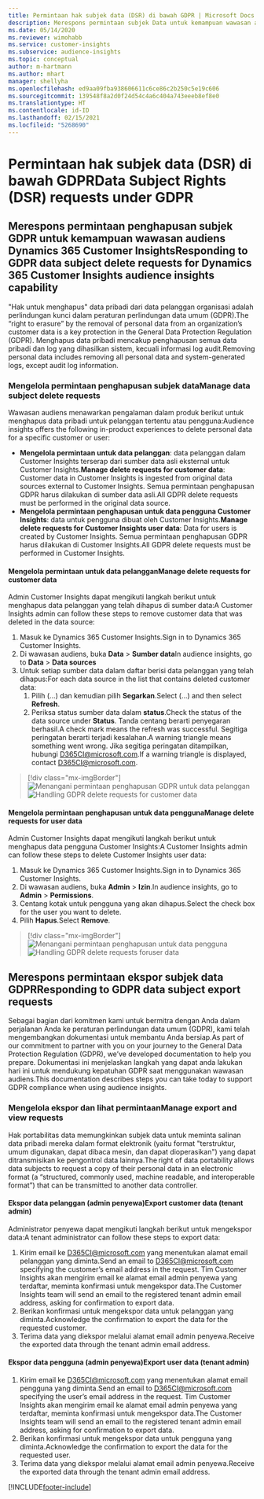 ```yaml
---
title: Permintaan hak subjek data (DSR) di bawah GDPR | Microsoft Docs
description: Merespons permintaan subjek Data untuk kemampuan wawasan audiens Dynamics 365 Customer Insights.
ms.date: 05/14/2020
ms.reviewer: wimohabb
ms.service: customer-insights
ms.subservice: audience-insights
ms.topic: conceptual
author: m-hartmann
ms.author: mhart
manager: shellyha
ms.openlocfilehash: ed9aa09fba938606611c6ce86c2b250c5e19c606
ms.sourcegitcommit: 139548f8a2d0f24d54c4a6c404a743eeeb8ef8e0
ms.translationtype: HT
ms.contentlocale: id-ID
ms.lasthandoff: 02/15/2021
ms.locfileid: "5268690"
---
```

# <a name="data-subject-rights-dsr-requests-under-gdpr"></a><span data-ttu-id="1cadd-103">Permintaan hak subjek data (DSR) di bawah GDPR</span><span class="sxs-lookup"><span data-stu-id="1cadd-103">Data Subject Rights (DSR) requests under GDPR</span></span>

## <a name="responding-to-gdpr-data-subject-delete-requests-for-dynamics-365-customer-insights-audience-insights-capability"></a><span data-ttu-id="1cadd-104">Merespons permintaan penghapusan subjek GDPR untuk kemampuan wawasan audiens Dynamics 365 Customer Insights</span><span class="sxs-lookup"><span data-stu-id="1cadd-104">Responding to GDPR data subject delete requests for Dynamics 365 Customer Insights audience insights capability</span></span>

<span data-ttu-id="1cadd-105">"Hak untuk menghapus" data pribadi dari data pelanggan organisasi adalah perlindungan kunci dalam peraturan perlindungan data umum (GDPR).</span><span class="sxs-lookup"><span data-stu-id="1cadd-105">The “right to erasure” by the removal of personal data from an organization’s customer data is a key protection in the General Data Protection Regulation (GDPR).</span></span> <span data-ttu-id="1cadd-106">Menghapus data pribadi mencakup penghapusan semua data pribadi dan log yang dihasilkan sistem, kecuali informasi log audit.</span><span class="sxs-lookup"><span data-stu-id="1cadd-106">Removing personal data includes removing all personal data and system-generated logs, except audit log information.</span></span>

### <a name="manage-data-subject-delete-requests"></a><span data-ttu-id="1cadd-107">Mengelola permintaan penghapusan subjek data</span><span class="sxs-lookup"><span data-stu-id="1cadd-107">Manage data subject delete requests</span></span>

<span data-ttu-id="1cadd-108">Wawasan audiens menawarkan pengalaman dalam produk berikut untuk menghapus data pribadi untuk pelanggan tertentu atau pengguna:</span><span class="sxs-lookup"><span data-stu-id="1cadd-108">Audience insights offers the following in-product experiences to delete personal data for a specific customer or user:</span></span>

- <span data-ttu-id="1cadd-109">**Mengelola permintaan untuk data pelanggan**: data pelanggan dalam Customer Insights terserap dari sumber data asli eksternal untuk Customer Insights.</span><span class="sxs-lookup"><span data-stu-id="1cadd-109">**Manage delete requests for customer data**: Customer data in Customer Insights is ingested from original data sources external to Customer Insights.</span></span> <span data-ttu-id="1cadd-110">Semua permintaan penghapusan GDPR harus dilakukan di sumber data asli.</span><span class="sxs-lookup"><span data-stu-id="1cadd-110">All GDPR delete requests must be performed in the original data source.</span></span>
- <span data-ttu-id="1cadd-111">**Mengelola permintaan penghapusan untuk data pengguna Customer Insights**: data untuk pengguna dibuat oleh Customer Insights.</span><span class="sxs-lookup"><span data-stu-id="1cadd-111">**Manage delete requests for Customer Insights user data**: Data for users is created by Customer Insights.</span></span> <span data-ttu-id="1cadd-112">Semua permintaan penghapusan GDPR harus dilakukan di Customer Insights.</span><span class="sxs-lookup"><span data-stu-id="1cadd-112">All GDPR delete requests must be performed in Customer Insights.</span></span>

#### <a name="manage-delete-requests-for-customer-data"></a><span data-ttu-id="1cadd-113">Mengelola permintaan untuk data pelanggan</span><span class="sxs-lookup"><span data-stu-id="1cadd-113">Manage delete requests for customer data</span></span>

<span data-ttu-id="1cadd-114">Admin Customer Insights dapat mengikuti langkah berikut untuk menghapus data pelanggan yang telah dihapus di sumber data:</span><span class="sxs-lookup"><span data-stu-id="1cadd-114">A Customer Insights admin can follow these steps to remove customer data that was deleted in the data source:</span></span>

1. <span data-ttu-id="1cadd-115">Masuk ke Dynamics 365 Customer Insights.</span><span class="sxs-lookup"><span data-stu-id="1cadd-115">Sign in to Dynamics 365 Customer Insights.</span></span>
2. <span data-ttu-id="1cadd-116">Di wawasan audiens, buka **Data** > **Sumber data**</span><span class="sxs-lookup"><span data-stu-id="1cadd-116">In audience insights, go to **Data** > **Data sources**</span></span>
3. <span data-ttu-id="1cadd-117">Untuk setiap sumber data dalam daftar berisi data pelanggan yang telah dihapus:</span><span class="sxs-lookup"><span data-stu-id="1cadd-117">For each data source in the list that contains deleted customer data:</span></span>
   1. <span data-ttu-id="1cadd-118">Pilih (...) dan kemudian pilih **Segarkan**.</span><span class="sxs-lookup"><span data-stu-id="1cadd-118">Select (...) and then select **Refresh**.</span></span>
   2. <span data-ttu-id="1cadd-119">Periksa status sumber data dalam **status**.</span><span class="sxs-lookup"><span data-stu-id="1cadd-119">Check the status of the data source under **Status**.</span></span> <span data-ttu-id="1cadd-120">Tanda centang berarti penyegaran berhasil.</span><span class="sxs-lookup"><span data-stu-id="1cadd-120">A check mark means the refresh was successful.</span></span> <span data-ttu-id="1cadd-121">Segitiga peringatan berarti terjadi kesalahan.</span><span class="sxs-lookup"><span data-stu-id="1cadd-121">A warning triangle means something went wrong.</span></span> <span data-ttu-id="1cadd-122">Jika segitiga peringatan ditampilkan, hubungi D365CI@microsoft.com.</span><span class="sxs-lookup"><span data-stu-id="1cadd-122">If a warning triangle is displayed, contact D365CI@microsoft.com.</span></span>

> [!div class="mx-imgBorder"]
> <span data-ttu-id="1cadd-123">![Menangani permintaan penghapusan GDPR untuk data pelanggan](media/gdpr-data-sources.png "Menangani permintaan penghapusan GDPR untuk data pelanggan")</span><span class="sxs-lookup"><span data-stu-id="1cadd-123">![Handling GDPR delete requests for customer data](media/gdpr-data-sources.png "Handling GDPR delete requests for customer data")</span></span>

#### <a name="manage-delete-requests-for-user-data"></a><span data-ttu-id="1cadd-124">Mengelola permintaan penghapusan untuk data pengguna</span><span class="sxs-lookup"><span data-stu-id="1cadd-124">Manage delete requests for user data</span></span>

<span data-ttu-id="1cadd-125">Admin Customer Insights dapat mengikuti langkah berikut untuk menghapus data pengguna Customer Insights:</span><span class="sxs-lookup"><span data-stu-id="1cadd-125">A Customer Insights admin can follow these steps to delete Customer Insights user data:</span></span>

1. <span data-ttu-id="1cadd-126">Masuk ke Dynamics 365 Customer Insights.</span><span class="sxs-lookup"><span data-stu-id="1cadd-126">Sign in to Dynamics 365 Customer Insights.</span></span>
2. <span data-ttu-id="1cadd-127">Di wawasan audiens, buka **Admin** > **Izin**.</span><span class="sxs-lookup"><span data-stu-id="1cadd-127">In audience insights, go to **Admin** > **Permissions**.</span></span>
3. <span data-ttu-id="1cadd-128">Centang kotak untuk pengguna yang akan dihapus.</span><span class="sxs-lookup"><span data-stu-id="1cadd-128">Select the check box for the user you want to delete.</span></span>
4. <span data-ttu-id="1cadd-129">Pilih **Hapus**.</span><span class="sxs-lookup"><span data-stu-id="1cadd-129">Select **Remove**.</span></span>

> [!div class="mx-imgBorder"]
> <span data-ttu-id="1cadd-130">![Menangani permintaan penghapusan untuk data pengguna](media/gdpr-permissions.png "Menangani permintaan penghapusan untuk data pengguna")</span><span class="sxs-lookup"><span data-stu-id="1cadd-130">![Handling GDPR delete requests foruser data](media/gdpr-permissions.png "Handling GDPR delete requests for user data")</span></span>

## <a name="responding-to-gdpr-data-subject-export-requests"></a><span data-ttu-id="1cadd-131">Merespons permintaan ekspor subjek data GDPR</span><span class="sxs-lookup"><span data-stu-id="1cadd-131">Responding to GDPR data subject export requests</span></span>

<span data-ttu-id="1cadd-132">Sebagai bagian dari komitmen kami untuk bermitra dengan Anda dalam perjalanan Anda ke peraturan perlindungan data umum (GDPR), kami telah mengembangkan dokumentasi untuk membantu Anda bersiap.</span><span class="sxs-lookup"><span data-stu-id="1cadd-132">As part of our commitment to partner with you on your journey to the General Data Protection Regulation (GDPR), we’ve developed documentation to help you prepare.</span></span> <span data-ttu-id="1cadd-133">Dokumentasi ini menjelaskan langkah yang dapat anda lakukan hari ini untuk mendukung kepatuhan GDPR saat menggunakan wawasan audiens.</span><span class="sxs-lookup"><span data-stu-id="1cadd-133">This documentation describes steps you can take today to support GDPR compliance when using audience insights.</span></span>

### <a name="manage-export-and-view-requests"></a><span data-ttu-id="1cadd-134">Mengelola ekspor dan lihat permintaan</span><span class="sxs-lookup"><span data-stu-id="1cadd-134">Manage export and view requests</span></span>

<span data-ttu-id="1cadd-135">Hak portabilitas data memungkinkan subjek data untuk meminta salinan data pribadi mereka dalam format elektronik (yaitu format "terstruktur, umum digunakan, dapat dibaca mesin, dan dapat dioperasikan") yang dapat ditransmisikan ke pengontrol data lainnya.</span><span class="sxs-lookup"><span data-stu-id="1cadd-135">The right of data portability allows data subjects to request a copy of their personal data in an electronic format (a “structured, commonly used, machine readable, and interoperable format”) that can be transmitted to another data controller.</span></span>

#### <a name="export-customer-data-tenant-admin"></a><span data-ttu-id="1cadd-136">Ekspor data pelanggan (admin penyewa)</span><span class="sxs-lookup"><span data-stu-id="1cadd-136">Export customer data (tenant admin)</span></span>

<span data-ttu-id="1cadd-137">Administrator penyewa dapat mengikuti langkah berikut untuk mengekspor data:</span><span class="sxs-lookup"><span data-stu-id="1cadd-137">A tenant administrator can follow these steps to export data:</span></span>

1. <span data-ttu-id="1cadd-138">Kirim email ke D365CI@microsoft.com yang menentukan alamat email pelanggan yang diminta.</span><span class="sxs-lookup"><span data-stu-id="1cadd-138">Send an email to D365CI@microsoft.com specifying the customer’s email address in the request.</span></span> <span data-ttu-id="1cadd-139">Tim Customer Insights akan mengirim email ke alamat email admin penyewa yang terdaftar, meminta konfirmasi untuk mengekspor data.</span><span class="sxs-lookup"><span data-stu-id="1cadd-139">The Customer Insights team will send an email to the registered tenant admin email address, asking for confirmation to export data.</span></span>
2. <span data-ttu-id="1cadd-140">Berikan konfirmasi untuk mengekspor data untuk pelanggan yang diminta.</span><span class="sxs-lookup"><span data-stu-id="1cadd-140">Acknowledge the confirmation to export the data for the requested customer.</span></span>
3. <span data-ttu-id="1cadd-141">Terima data yang diekspor melalui alamat email admin penyewa.</span><span class="sxs-lookup"><span data-stu-id="1cadd-141">Receive the exported data through the tenant admin email address.</span></span>

#### <a name="export-user-data-tenant-admin"></a><span data-ttu-id="1cadd-142">Ekspor data pengguna (admin penyewa)</span><span class="sxs-lookup"><span data-stu-id="1cadd-142">Export user data (tenant admin)</span></span>

1. <span data-ttu-id="1cadd-143">Kirim email ke D365CI@microsoft.com yang menentukan alamat email pengguna yang diminta.</span><span class="sxs-lookup"><span data-stu-id="1cadd-143">Send an email to D365CI@microsoft.com specifying the user’s email address in the request.</span></span> <span data-ttu-id="1cadd-144">Tim Customer Insights akan mengirim email ke alamat email admin penyewa yang terdaftar, meminta konfirmasi untuk mengekspor data.</span><span class="sxs-lookup"><span data-stu-id="1cadd-144">The Customer Insights team will send an email to the registered tenant admin email address, asking for confirmation to export data.</span></span>
2. <span data-ttu-id="1cadd-145">Berikan konfirmasi untuk mengekspor data untuk pengguna yang diminta.</span><span class="sxs-lookup"><span data-stu-id="1cadd-145">Acknowledge the confirmation to export the data for the requested user.</span></span>
3. <span data-ttu-id="1cadd-146">Terima data yang diekspor melalui alamat email admin penyewa.</span><span class="sxs-lookup"><span data-stu-id="1cadd-146">Receive the exported data through the tenant admin email address.</span></span>


[!INCLUDE[footer-include](../includes/footer-banner.md)]